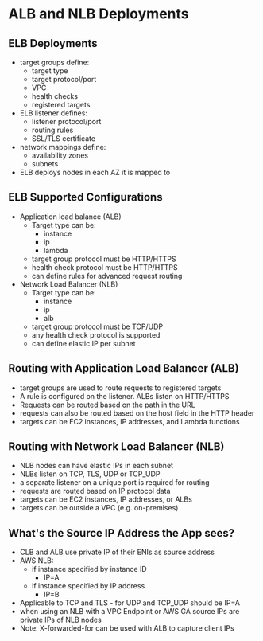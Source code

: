 # ALB and NLB Deployments

## ELB Deployments

- target groups define:
  - target type
  - target protocol/port
  - VPC
  - health checks
  - registered targets
- ELB listener defines:
  - listener protocol/port
  - routing rules
  - SSL/TLS certificate
- network mappings define:
  - availability zones
  - subnets
- ELB deploys nodes in each AZ it is mapped to

## ELB Supported Configurations

- Application load balance (ALB)
  - Target type can be:
    - instance
    - ip
    - lambda
  - target group protocol must be HTTP/HTTPS
  - health check protocol must be HTTP/HTTPS
  - can define rules for advanced request routing
- Network Load Balancer (NLB)
  - Target type can be:
    - instance
    - ip
    - alb
  - target group protocol must be TCP/UDP
  - any health check protocol is supported
  - can define elastic IP per subnet

## Routing with Application Load Balancer (ALB)

- target groups are used to route requests to registered targets
- A rule is configured on the listener. ALBs listen on HTTP/HTTPS
- Requests can be routed based on the path in the URL
- requests can also be routed based on the host field in the HTTP header
- targets can be EC2 instances, IP addresses, and Lambda functions

## Routing with Network Load Balancer (NLB)

- NLB nodes can have elastic IPs in each subnet
- NLBs listen on TCP, TLS, UDP or TCP_UDP
- a separate listener on a unique port is required for routing
- requests are routed based on IP protocol data
- targets can be EC2 instances, IP addresses, or ALBs
- targets can be outside a VPC (e.g. on-premises)

## What's the Source IP Address the App sees?

- CLB and ALB use private IP of their ENIs as source address
- AWS NLB:
  - if instance specified by instance ID
    - IP=A
  - if instance specified by IP address
    - IP=B
- Applicable to TCP and TLS - for UDP and TCP_UDP should be IP=A
- when using an NLB with a VPC Endpoint or AWS GA source IPs are private IPs of NLB nodes
- Note: X-forwarded-for can be used with ALB to capture client IPs
